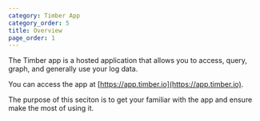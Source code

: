 ```yaml
---
category: Timber App
category_order: 5
title: Overview
page_order: 1
---
```


The Timber app is a hosted application that allows you to access, query, graph, and generally
use your log data.

You can access the app at [https://app.timber.io](https://app.timber.io).

The purpose of this seciton is to get your familiar with the app and ensure make the most
of using it.
